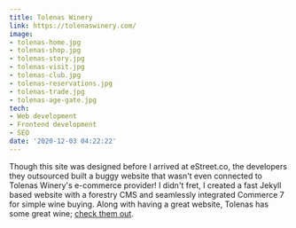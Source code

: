 ```yaml
---
title: Tolenas Winery
link: https://tolenaswinery.com/
image:
- tolenas-home.jpg
- tolenas-shop.jpg
- tolenas-story.jpg
- tolenas-visit.jpg
- tolenas-club.jpg
- tolenas-reservations.jpg
- tolenas-trade.jpg
- tolenas-age-gate.jpg
tech:
- Web development
- Frontend development
- SEO
date: '2020-12-03 04:22:22'
---
```

Though this site was designed before I arrived at eStreet.co, the developers they outsourced built a buggy website that wasn't even connected to Tolenas Winery's e-commerce provider! I didn't fret, I created a fast Jekyll based website with a forestry CMS and seamlessly integrated Commerce 7 for simple wine buying. Along with having a great website, Tolenas has some great wine; [check them out](https://tolenaswinery.com/).